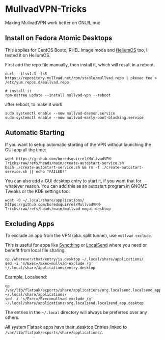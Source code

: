 # MullvadVPN-Tricks
Making MullvadVPN work better on GNU/Linux

## Install on Fedora Atomic Desktops
This applies for CentOS Bootc, RHEL Image mode and [HeliumOS](https://heliumos.org) too, I tested it on HeliumOS.

First add the repo file manually, then install it, which will result in a reboot.

```
curl --tlsv1.3 -fsS https://repository.mullvad.net/rpm/stable/mullvad.repo | pkexec tee > /etc/yum.repos.d/mullvad.repo

# install it
rpm-ostree update --install mullvad-vpn --reboot
```

after reboot, to make it work

```
sudo systemctl enable --now mullvad-daemon.service
sudo systemctl enable --now mullvad-early-boot-blocking.service
```

## Automatic Starting
If you want to setup automatic starting of the VPN without launching the GUI app all the time:

```
wget https://github.com/boredsquirrel/MullvadVPN-Tricks/raw/refs/heads/main/create-autostart-service.sh
bash ./create-autostart-service.sh && rm -f ./create-autostart-service.sh || echo "FAILED!"
```

You can also add a GUI desktop entry to start it, if you want that for whatever reason. You can add this as an autostart program in GNOME Tweaks or the KDE settings too:

```
wget -O ~/.local/share/applications/ https://github.com/boredsquirrel/MullvadVPN-Tricks/raw/refs/heads/main/mullvad-nogui.desktop
```

## Excluding Apps
To exclude an app from the VPN (aka. split tunnel), use `mullvad-exclude`.

This is useful for apps like [Syncthing](https://flathub.org/apps/com.github.zocker_160.SyncThingy) or [LocalSend](https://flathub.org/apps/org.localsend.localsend_app) where you need or benefit from local file sharing.

```
cp /wherever/that/entry/is.desktop ~/.local/share/applications/
sed -i 's/Exec=/Exec=mullvad-exclude /g' ~/.local/share/applications/entry.desktop
```

Example, Localsend:

```
cp /var/lib/flatpak/exports/share/applications/org.localsend.localsend_app.desktop ~/.local/share/applications/
sed -i 's/Exec=/Exec=mullvad-exclude /g' ~/.local/share/applications/org.localsend.localsend_app.desktop
```

The entries in the `~/.local` directory will always be preferred over any others.

All system Flatpak apps have their .desktop Entries linked to `/var/lib/flatpak/exports/share/applications/`.
